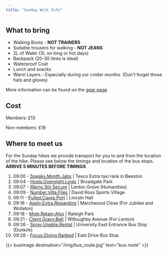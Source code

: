 ```yaml
---
title: "Sunday Walk Info"
---
```


## What to bring
- Walking Boots - **NOT TRAINERS** 
- Suitable trousers for walking - **NOT JEANS**
- 2L of Water (3L on long or hot days)
- Backpack (20-30 litres is ideal)
- Waterproof Coat 
- Lunch and snacks
- Warm Layers - Especially during our colder months. (Don't forget those hats and gloves)

More information can be found on the [gear page](/gear)

## Cost
Members: £13

Non-members: £18

## Where to meet us
For the Sunday hikes we provide transport for you to and from the location of the hike. Please see below the timings and location of the bus stops. 
**ARRIVE 5 MINUTES BEFORE TIMINGS**

1. 09:00 - [Speaks.Month.Jabs](https://what3words.com/speaks.month.jabs)  | Tesco Extra taxi rank in Beeston
2. 09:04 - [Hosts.Overnight.Logic](https://what3words.com/hosts.overnight.logic) | Broadgate Park
3. 09:07 - [Warns.Stir.Secure](https://what3words.com/warns.stir.secure) | Lenton Grove (Humanities)
4. 09:09 - [Number.Villa.Files](https://what3words.com/number.villa.files) | David Ross Sports Village
5. 09:11 - [Pulled.Caves.Port](https://what3words.com/pulled.caves.port) | Lincoln Hall
6. 09:16 - [Apply.Extra.Rewarding](https://what3words.com/apply.extra.rewarding) | Marchwood Close (For Jubilee and Wollaton)
7. 09:18 - [Mole.Retain.Also](https://what3words.com/mole.retain.also) | Raleigh Park
8. 09:21 - [Client.Gravy.Belt](https://what3words.com/client.gravy.belt) | Willoughby Avenue (For Lenton)
9. 09:26 - [Spray.Unable.Rental](https://what3words.com/spray.unable.rental) | University East Entrance Bus Stop (Dunkirk) 
10. 09:28 - [Focus.Giving.Ranked](https://what3words.com/focus.giving.ranked) | East Drive Bus Stop

{{< busImage destination="/img/bus_route.jpg" text="bus route" >}}